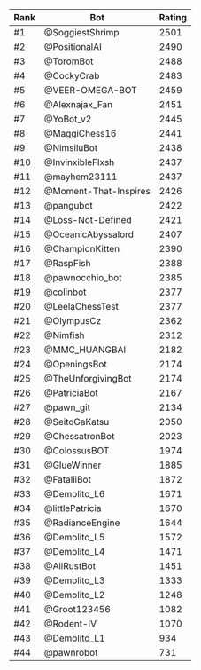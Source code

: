 Rank|Bot|Rating
---|---|---
#1|@SoggiestShrimp|2501
#2|@PositionalAI|2490
#3|@ToromBot|2488
#4|@CockyCrab|2483
#5|@VEER-OMEGA-BOT|2459
#6|@Alexnajax_Fan|2451
#7|@YoBot_v2|2445
#8|@MaggiChess16|2441
#9|@NimsiluBot|2438
#10|@InvinxibleFlxsh|2437
#11|@mayhem23111|2437
#12|@Moment-That-Inspires|2426
#13|@pangubot|2422
#14|@Loss-Not-Defined|2421
#15|@OceanicAbyssalord|2407
#16|@ChampionKitten|2390
#17|@RaspFish|2388
#18|@pawnocchio_bot|2385
#19|@colinbot|2377
#20|@LeelaChessTest|2377
#21|@OlympusCz|2362
#22|@Nimfish|2312
#23|@MMC_HUANGBAI|2182
#24|@OpeningsBot|2174
#25|@TheUnforgivingBot|2174
#26|@PatriciaBot|2167
#27|@pawn_git|2134
#28|@SeitoGaKatsu|2050
#29|@ChessatronBot|2023
#30|@ColossusBOT|1974
#31|@GlueWinner|1885
#32|@FataliiBot|1872
#33|@Demolito_L6|1671
#34|@littlePatricia|1670
#35|@RadianceEngine|1644
#36|@Demolito_L5|1572
#37|@Demolito_L4|1471
#38|@AllRustBot|1451
#39|@Demolito_L3|1333
#40|@Demolito_L2|1248
#41|@Groot123456|1082
#42|@Rodent-IV|1070
#43|@Demolito_L1|934
#44|@pawnrobot|731
